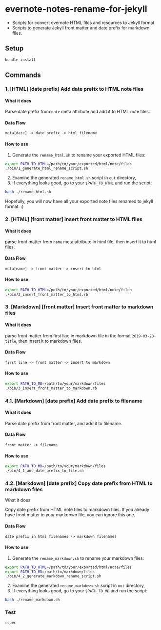 # evernote-notes-rename-for-jekyll
- Scripts for convert evernote HTML files and resources to Jekyll format.
- Scripts to generate Jekyll front matter and date prefix for markdown files.

## Setup

```bash
bundle install
```

## Commands

### 1. [HTML] [date prefix] Add date prefix to HTML note files

#### What it does

Parse date prefix from `date` meta attribute and add it to HTML note files.

#### Data Flow

`meta[date] -> date prefix -> html filename`

#### How to use

1. Generate the `rename_html.sh` to rename your exported HTML files:

```bash
export PATH_TO_HTML=/path/to/your/exported/html/note/files
./bin/1_generate_html_rename_script.sh
```

2. Examine the generated `rename_html.sh` script in `out` directory,
3. If everything looks good, go to your `$PATH_TO_HTML` and run the script:

```bash
bash ./rename_html.sh
```

Hopefully, you will now have all your exported note files renamed to jekyll format. :)

### 2. [HTML] [front matter] Insert front matter to HTML files

#### What it does

parse front matter from `name` meta attribute in html file, then insert it to html files.

#### Data Flow

`meta[name] -> front matter -> insert to html`

#### How to use

```bash
export PATH_TO_HTML=/path/to/your/exported/html/note/files
./bin/2_insert_front_matter_to_html.rb
```

### 3. [Markdown] [front matter] Insert front matter to markdown files

#### What it does

parse front matter from first line in markdown file in the format `2019-03-20-title`, then insert it to markdown files.

#### Data Flow

 `first line -> front matter -> insert to markdown`

#### How to use

```bash
export PATH_TO_MD=/path/to/your/markdown/files
./bin/3_insert_front_matter_to_markdown.rb
```

### 4.1. [Markdown] [date prefix] Add date prefix to filename

#### What it does

Parse date prefix from front matter, and add it to filename.

#### Data Flow

`front matter -> filename`

#### How to use

```bash
export PATH_TO_MD=/path/to/your/markdown/files
./bin/4_1_add_date_prefix_to_file.sh
```

### 4.2. [Markdown] [date prefix] Copy date prefix from HTML to markdown files

What it does

Copy date prefix from HTML note files to markdown files. If you already have front matter in your markdown file, you can ignore this one.

#### Data Flow

`date prefix in html filenames -> markdown filenames`

#### How to use

1. Generate the `rename_markdown.sh` to rename your markdown files:

```bash
export PATH_TO_HTML=/path/to/your/exported/html/note/files
export PATH_TO_MD=/path/to/markdown/files
./bin/4_2_generate_markdown_rename_script.sh
```

2. Examine the generated `rename_markdown.sh` script in `out` directory,
3. If everything looks good, go to your `$PATH_TO_MD` and run the script:

```bash
bash ./rename_markdown.sh
```

### Test

```bash
rspec
```

